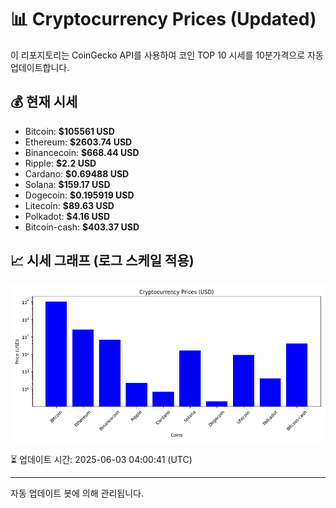 
# 📊 Cryptocurrency Prices (Updated)

이 리포지토리는 CoinGecko API를 사용하여 코인 TOP 10 시세를 10분가격으로 자동 업데이트합니다.

## 💰 현재 시세
- Bitcoin: **$105561 USD**
- Ethereum: **$2603.74 USD**
- Binancecoin: **$668.44 USD**
- Ripple: **$2.2 USD**
- Cardano: **$0.69488 USD**
- Solana: **$159.17 USD**
- Dogecoin: **$0.195919 USD**
- Litecoin: **$89.63 USD**
- Polkadot: **$4.16 USD**
- Bitcoin-cash: **$403.37 USD**

## 📈 시세 그래프 (로그 스케일 적용)
![Crypto Prices](crypto_prices.png)

⏳ 업데이트 시간: 2025-06-03 04:00:41 (UTC)

---
자동 업데이트 봇에 의해 관리됩니다.
